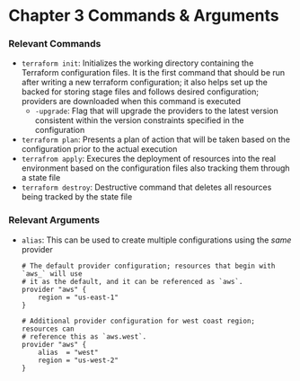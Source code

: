 # Chapter 3 Commands & Arguments
### **Relevant Commands**
- `terraform init`: Initializes the working directory containing the Terraform configuration files. It is the first command that should be run after writing a new terraform configuration; it also helps set up the backed for storing stage files and follows desired configuration; providers are downloaded when this command is executed
  - `-upgrade`: Flag that will upgrade the providers to the latest version consistent within the version constraints specified in the configuration
- `terraform plan`: Presents a plan of action that will be taken based on the configuration prior to the actual execution
- `terrafrom apply`: Execures the deployment of resources into the real environment based on the configuration files also tracking them through a state file
- `terraform destroy`: Destructive command that deletes all resources being tracked by the state file


### **Relevant Arguments**
- `alias`: This can be used to create multiple configurations using the _same_ provider

    ```
    # The default provider configuration; resources that begin with `aws_` will use
    # it as the default, and it can be referenced as `aws`.
    provider "aws" {
        region = "us-east-1"
    }

    # Additional provider configuration for west coast region; resources can
    # reference this as `aws.west`.
    provider "aws" {
        alias  = "west"
        region = "us-west-2"
    }
    ```
